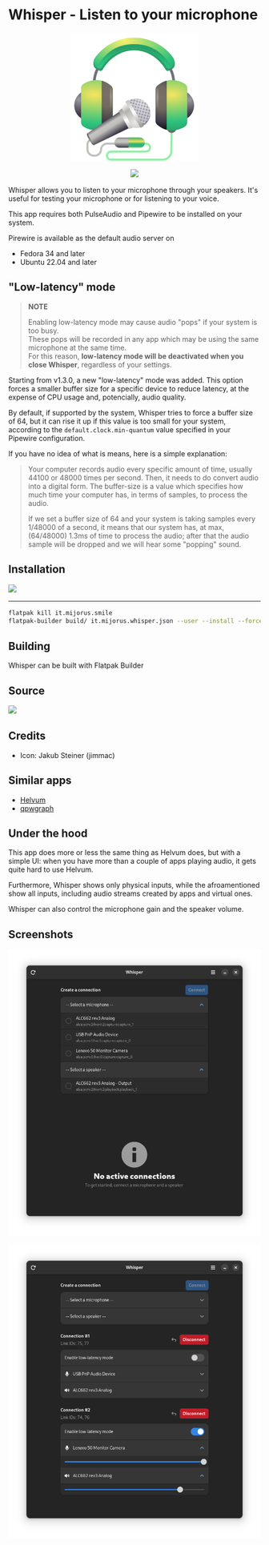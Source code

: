 # Whisper - Listen to your microphone

<p align="center">
<img src="docs/it.mijorus.whisper.svg">
</p>

<p align="center">
<a href="https://ko-fi.com/mijorus" align="center">
  <img width="250" src="https://mijorus.it/kofi-support.png">
</a>
</p>

Whisper allows you to listen to your microphone through your speakers. It's useful for testing your microphone or for listening to your voice.

This app requires both PulseAudio and Pipewire to be installed on your system.

Pirewire is available as the default audio server on 
- Fedora 34 and later
- Ubuntu 22.04 and later

## "Low-latency" mode
> **NOTE**
>
> Enabling low-latency mode may cause audio "pops" if your system is too busy.<br>
> These pops will be recorded in any app which may be using the same microphone at the same time.<br>
> For this reason, **low-latency mode will be deactivated when you close Whisper**, regardless of your settings.

Starting from v1.3.0, a new "low-latency" mode was added.
This option forces a smaller buffer size for a specific device to reduce latency, at the expense of CPU usage and, potencially, audio quality.

By default, if supported by the system, Whisper tries to force a buffer size of 64, but it can rise it up if this value is too small for your system, according to the `default.clock.min-quantum` value specified in your Pipewire configuration.

If you have no idea of what is means, here is a simple explanation:

>  Your computer records audio every specific amount of time, usually 44100 or 48000 times per second. Then, it needs to do convert audio into a digital form. The buffer-size is a value which specifies how much time your computer has, in terms of samples, to process the audio. 
>
> If we set a buffer size of 64 and your system is taking samples every 1/48000 of a second, it means that our system has, at max, (64/48000) 1.3ms of time to process the audio; after that the audio sample will be dropped and we will hear some "popping" sound.

## Installation
<a href="https://flathub.org/apps/details/it.mijorus.whisper" align="center">
  <img width="200" src="https://flathub.org/assets/badges/flathub-badge-i-en.png">
</a>

___

```bash
flatpak kill it.mijorus.smile
flatpak-builder build/ it.mijorus.whisper.json --user --install --force-clean
```

## Building

Whisper can be built with Flatpak Builder

## Source
<a href="https://github.com/mijorus/whisper" align="center">
  <img width="100" src="https://github.githubassets.com/images/modules/logos_page/GitHub-Logo.png">
</a>

## Credits

- Icon: Jakub Steiner (jimmac)

## Similar apps

- [Helvum](https://gitlab.freedesktop.org/pipewire/helvum)
- [qpwgraph](https://flathub.org/apps/details/org.rncbc.qpwgraph)

## Under the hood
This app does more or less the same thing as Helvum does, but with a simple UI: when you have more than a couple of apps playing audio, it gets quite hard to use Helvum.

Furthermore, Whisper shows only physical inputs, while the afroamentioned show all inputs, including audio streams created by apps and virtual ones.

Whisper can also control the microphone gain and the speaker volume.

## Screenshots

<p align="center">
<img src="docs/screenshot5.png">
</p>
<p align="center">
<img src="docs/screenshot3.png">
</p>
